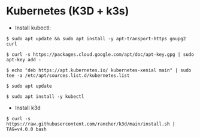 # Kubernetes (K3D + k3s)

- Install kubectl:
```text
$ sudo apt update && sudo apt install -y apt-transport-https gnupg2 curl

$ curl -s https://packages.cloud.google.com/apt/doc/apt-key.gpg | sudo apt-key add -

$ echo "deb https://apt.kubernetes.io/ kubernetes-xenial main" | sudo tee -a /etc/apt/sources.list.d/kubernetes.list

$ sudo apt update

$ sudo apt install -y kubectl
```

- Install k3d
```text
$ curl -s https://raw.githubusercontent.com/rancher/k3d/main/install.sh | TAG=v4.0.0 bash
```
